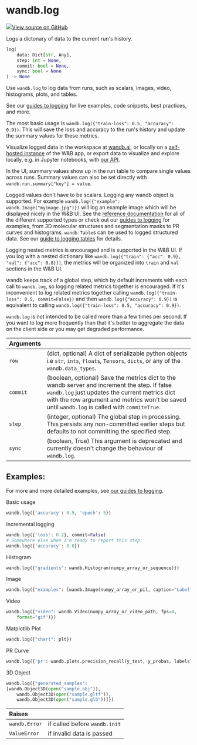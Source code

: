# wandb.log

[![](https://www.tensorflow.org/images/GitHub-Mark-32px.png)View source on GitHub](https://www.github.com/wandb/client/tree/v0.12.2/wandb/sdk/wandb_run.py#L995-L1164)

Logs a dictonary of data to the current run's history.

```python
log(
    data: Dict[str, Any],
    step: int = None,
    commit: bool = None,
    sync: bool = None
) -> None
```

Use `wandb.log` to log data from runs, such as scalars, images, video, histograms, plots, and tables.

See our [guides to logging](https://docs.wandb.ai/guides/track/log) for live examples, code snippets, best practices, and more.

The most basic usage is `wandb.log({"train-loss": 0.5, "accuracy": 0.9})`. This will save the loss and accuracy to the run's history and update the summary values for these metrics.

Visualize logged data in the workspace at [wandb.ai](https://wandb.ai), or locally on a [self-hosted instance](https://docs.wandb.ai/self-hosted) of the W&B app, or export data to visualize and explore locally, e.g. in Jupyter notebooks, with [our API](https://docs.wandb.ai/guides/track/public-api-guide).

In the UI, summary values show up in the run table to compare single values across runs. Summary values can also be set directly with `wandb.run.summary["key"] = value`.

Logged values don't have to be scalars. Logging any wandb object is supported. For example `wandb.log({"example": wandb.Image("myimage.jpg")})` will log an example image which will be displayed nicely in the W&B UI. See the [reference documentation](https://docs.wandb.com/library/reference/data_types) for all of the different supported types or check out our [guides to logging](https://docs.wandb.ai/guides/track/log) for examples, from 3D molecular structures and segmentation masks to PR curves and histograms. `wandb.Table`s can be used to logged structured data. See our [guide to logging tables](https://docs.wandb.ai/guides/data-vis/log-tables) for details.

Logging nested metrics is encouraged and is supported in the W&B UI. If you log with a nested dictionary like `wandb.log({"train": {"acc": 0.9}, "val": {"acc": 0.8}})`, the metrics will be organized into `train` and `val` sections in the W&B UI.

wandb keeps track of a global step, which by default increments with each call to `wandb.log`, so logging related metrics together is encouraged. If it's inconvenient to log related metrics together calling `wandb.log({"train-loss": 0.5, commit=False})` and then `wandb.log({"accuracy": 0.9})` is equivalent to calling `wandb.log({"train-loss": 0.5, "accuracy": 0.9})`.

`wandb.log` is not intended to be called more than a few times per second. If you want to log more frequently than that it's better to aggregate the data on the client side or you may get degraded performance.

| Arguments |  |
| :--- | :--- |
| `row` | \(dict, optional\) A dict of serializable python objects i.e `str`, `ints`, `floats`, `Tensors`, `dicts`, or any of the `wandb.data_types`. |
| `commit` | \(boolean, optional\) Save the metrics dict to the wandb server and increment the step. If false `wandb.log` just updates the current metrics dict with the row argument and metrics won't be saved until `wandb.log` is called with `commit=True`. |
| `step` | \(integer, optional\) The global step in processing. This persists any non-committed earlier steps but defaults to not committing the specified step. |
| `sync` | \(boolean, True\) This argument is deprecated and currently doesn't change the behaviour of `wandb.log`. |

## Examples:

For more and more detailed examples, see [our guides to logging](https://docs.wandb.com/guides/track/log).

Basic usage

```python
wandb.log({'accuracy': 0.9, 'epoch': 5})
```

Incremental logging

```python
wandb.log({'loss': 0.2}, commit=False)
# Somewhere else when I'm ready to report this step:
wandb.log({'accuracy': 0.8})
```

Histogram

```python
wandb.log({"gradients": wandb.Histogram(numpy_array_or_sequence)})
```

Image

```python
wandb.log({"examples": [wandb.Image(numpy_array_or_pil, caption="Label")]})
```

Video

```python
wandb.log({"video": wandb.Video(numpy_array_or_video_path, fps=4,
    format="gif")})
```

Matplotlib Plot

```python
wandb.log({"chart": plt})
```

PR Curve

```python
wandb.log({'pr': wandb.plots.precision_recall(y_test, y_probas, labels)})
```

3D Object

```python
wandb.log({"generated_samples":
[wandb.Object3D(open("sample.obj")),
    wandb.Object3D(open("sample.gltf")),
    wandb.Object3D(open("sample.glb"))]})
```

| Raises |  |
| :--- | :--- |
| `wandb.Error` | if called before `wandb.init` |
| `ValueError` | if invalid data is passed |

